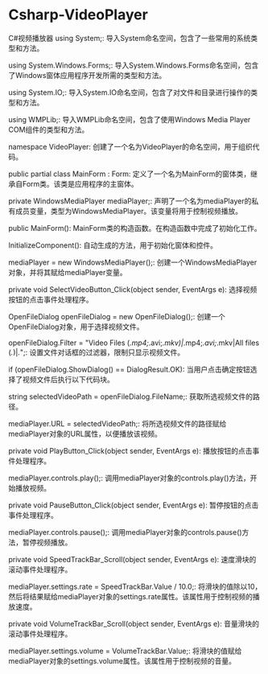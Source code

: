 # Csharp-VideoPlayer
C#视频播放器
using System;: 导入System命名空间，包含了一些常用的系统类型和方法。

using System.Windows.Forms;: 导入System.Windows.Forms命名空间，包含了Windows窗体应用程序开发所需的类型和方法。

using System.IO;: 导入System.IO命名空间，包含了对文件和目录进行操作的类型和方法。

using WMPLib;: 导入WMPLib命名空间，包含了使用Windows Media Player COM组件的类型和方法。

namespace VideoPlayer: 创建了一个名为VideoPlayer的命名空间，用于组织代码。

public partial class MainForm : Form: 定义了一个名为MainForm的窗体类，继承自Form类。该类是应用程序的主窗体。

private WindowsMediaPlayer mediaPlayer;: 声明了一个名为mediaPlayer的私有成员变量，类型为WindowsMediaPlayer。该变量将用于控制视频播放。

public MainForm(): MainForm类的构造函数。在构造函数中完成了初始化工作。

InitializeComponent(): 自动生成的方法，用于初始化窗体和控件。

mediaPlayer = new WindowsMediaPlayer();: 创建一个WindowsMediaPlayer对象，并将其赋给mediaPlayer变量。

private void SelectVideoButton_Click(object sender, EventArgs e): 选择视频按钮的点击事件处理程序。

OpenFileDialog openFileDialog = new OpenFileDialog();: 创建一个OpenFileDialog对象，用于选择视频文件。

openFileDialog.Filter = "Video Files (*.mp4;*.avi;*.mkv)|*.mp4;*.avi;*.mkv|All files (*.*)|*.*";: 设置文件对话框的过滤器，限制只显示视频文件。

if (openFileDialog.ShowDialog() == DialogResult.OK): 当用户点击确定按钮选择了视频文件后执行以下代码块。

string selectedVideoPath = openFileDialog.FileName;: 获取所选视频文件的路径。

mediaPlayer.URL = selectedVideoPath;: 将所选视频文件的路径赋给mediaPlayer对象的URL属性，以便播放该视频。

private void PlayButton_Click(object sender, EventArgs e): 播放按钮的点击事件处理程序。

mediaPlayer.controls.play();: 调用mediaPlayer对象的controls.play()方法，开始播放视频。

private void PauseButton_Click(object sender, EventArgs e): 暂停按钮的点击事件处理程序。

mediaPlayer.controls.pause();: 调用mediaPlayer对象的controls.pause()方法，暂停视频播放。

private void SpeedTrackBar_Scroll(object sender, EventArgs e): 速度滑块的滚动事件处理程序。

mediaPlayer.settings.rate = SpeedTrackBar.Value / 10.0;: 将滑块的值除以10，然后将结果赋给mediaPlayer对象的settings.rate属性。该属性用于控制视频的播放速度。

private void VolumeTrackBar_Scroll(object sender, EventArgs e): 音量滑块的滚动事件处理程序。

mediaPlayer.settings.volume = VolumeTrackBar.Value;: 将滑块的值赋给mediaPlayer对象的settings.volume属性。该属性用于控制视频的音量。
